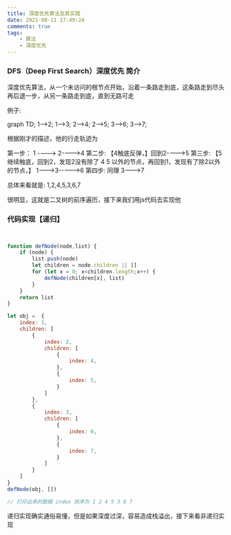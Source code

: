 ```yaml
---
title: 深度优先算法及其实践
date: 2021-08-11 17:49:24
comments: true
tags:
    - 算法
    - 深度优先
---
```



### DFS（Deep First Search）深度优先 简介

深度优先算法，从一个未访问的根节点开始，沿着一条路走到底，这条路走到尽头再后退一步，从另一条路走到底，直到无路可走


例子:

graph TD;
    1-->2;
    1-->3;
    2-->4;
    2-->5;
    3-->6;
    3-->7;



根据刚才的描述，他的行走轨迹为

第一步： 1 ----> 2---->4
第二步: 【4触底反弹，】回到2---->5
第三步: 【5继续触底，回到2，发现2没有除了 4 5 以外的节点，再回到1，发现有了除2以外的节点，】 1--->3----->6
第四步: 同理 3--->7


总体来看就是: 1,2,4,5,3,6,7


很明显，这就是二叉树的前序遍历，接下来我们用js代码去实现他

<!-- more -->

### 代码实现【递归】

``` js


function defNode(node,list) {
    if (node) {
        list.push(node)
        let children = node.children || []
        for (let x = 0; x<children.length;x++) {
            defNode(children[x], list)
        }
    }
    return list
}

let obj =  {
    index: 1,
    children: [
        {
            index: 2,
            children: [
                {
                    index: 4,
                },
                {
                    index: 5,
                }
            ]
        },
        {
            index: 3,
            children: [
                {
                    index: 6,
                },
                {
                    index: 7,
                }
            ]
        }
    ]
}
defNode(obj, [])

// 打印出来的数据 index 排序为 1 2 4 5 3 6 7
```

递归实现确实通俗易懂，但是如果深度过深，容易造成栈溢出，接下来看非递归实现